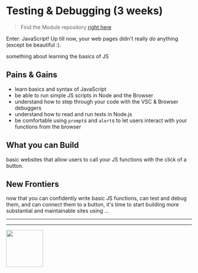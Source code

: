 # Testing & Debugging (3 weeks)

> Find the Module repository [right here](https://github.com/HackYourFutureBelgium/testing-and-debugging/)

Enter: JavaScript!  Up till now, your web pages didn't really _do_ anything (except be beautiful :).

something about learning the basics of JS

## Pains & Gains

* learn basics and syntax of JavaScript
* be able to run simple JS scripts in Node and the Browser
* understand how to step through your code with the VSC & Browser debuggers
* understand how to read and run tests in Node.js
* be comfortable using `prompt`s and `alert`s to let users interact with your functions from the browser

## What you can Build

basic websites that allow users to call your JS functions with the click of a button.

## New Frontiers

now that you can confidently write basic JS functions, can test and debug them, and can connect them to a button, it's time to start building more substantial and maintainable sites using ...

<hr>
<hr>
<a href="https://hackyourfuture.be" target="_blank"><img
    src="https://user-images.githubusercontent.com/18554853/63941625-4c7c3d00-ca6c-11e9-9a76-8d5e3632fe70.jpg"
    width="100" height="100"></a>
